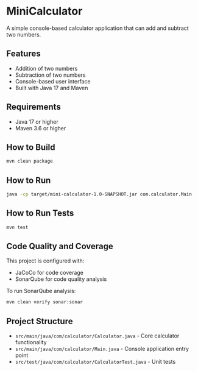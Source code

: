 # MiniCalculator

A simple console-based calculator application that can add and subtract two numbers.

## Features

- Addition of two numbers
- Subtraction of two numbers
- Console-based user interface
- Built with Java 17 and Maven

## Requirements

- Java 17 or higher
- Maven 3.6 or higher

## How to Build

```bash
mvn clean package
```

## How to Run

```bash
java -cp target/mini-calculator-1.0-SNAPSHOT.jar com.calculator.Main
```

## How to Run Tests

```bash
mvn test
```

## Code Quality and Coverage

This project is configured with:
- JaCoCo for code coverage
- SonarQube for code quality analysis

To run SonarQube analysis:

```bash
mvn clean verify sonar:sonar
```

## Project Structure

- `src/main/java/com/calculator/Calculator.java` - Core calculator functionality
- `src/main/java/com/calculator/Main.java` - Console application entry point
- `src/test/java/com/calculator/CalculatorTest.java` - Unit tests
